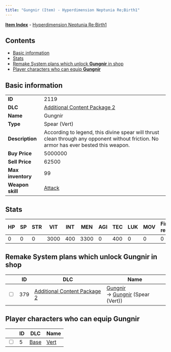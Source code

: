 ```yaml
---
title: "Gungnir (Item) - Hyperdimension Neptunia Re;Birth1"
---
```


[**Item Index**](/neptunia/rb1/item/index.html) - [Hyperdimension Neptunia Re;Birth1](/neptunia/rb1)

## Contents

- [Basic information](#basic-information)
- [Stats](#stats)
- [Remake System plans which unlock **Gungnir** in shop](#remake-system-plans-which-unlock-gungnir-in-shop)
- [Player characters who can equip **Gungnir**](#player-characters-who-can-equip-gungnir)

## Basic information

|   |   |
| -- | -- |
| **ID** | 2119 |
| **DLC** | [Additional Content Package 2](/neptunia/rb1/dlc/11-pack2.html) |
| **Name** | Gungnir |
| **Type** | Spear (Vert) |
| **Description** | According to legend, this divine spear will thrust clean through any opponent without friction. No armor has ever bested this weapon. |
| **Buy Price** | 5000000 |
| **Sell Price** | 62500 |
| **Max inventory** | 99 |
| **Weapon skill** | [Attack](/neptunia/rb1/skill/1-801-attack.html) |

## Stats

| HP | SP | STR | VIT | INT | MEN | AGI | TEC | LUK | MOV | Fire res. | Ice res. | Wind res. | Lightning res. |
| -- | -- | --- | --- | --- | --- | --- | --- | --- | --- | --------- | -------- | --------- | -------------- |
| 0 | 0 | 0 | 3000 | 400 | 3300 | 0 | 400 | 0 | 0 | 0 | 0 | 0 | 0 |

## Remake System plans which unlock **Gungnir** in shop

|    | ID | DLC | Name |
| -- | -- | --- | ---- |
| <input type="checkbox" id="rb1-remake-11-379" class="trackbox" /> | 379 | [Additional Content Package 2](/neptunia/rb1/dlc/11-pack2.html) | [Gungnir](/neptunia/rb1/remake/11-379-gungnir.html)<br />→ [Gungnir](/neptunia/rb1/item/11-2119-gungnir.html) (Spear (Vert)) |

## Player characters who can equip **Gungnir**

|    | ID | DLC | Name |
| -- | -- | --- | ---- |
| <input type="checkbox" id="rb1-player-1-5" class="trackbox" /> | 5 | [Base](/neptunia/rb1/dlc/1-base.html) | [Vert](/neptunia/rb1/player/1-5-vert.html) |
